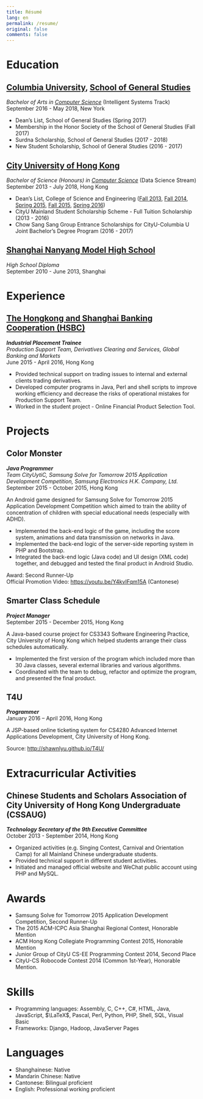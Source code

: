 ```yaml
---
title: Résumé
lang: en
permalink: /resume/
original: false
comments: false
---
```

# Education

## [Columbia University](https://www.columbia.edu), [School of General Studies](https://gs.columbia.edu)

*Bachelor of Arts in [Computer Science](https://www.cs.columbia.edu)* (Intelligent Systems Track)  
September 2016 - May 2018, New York

- Dean’s List, School of General Studies (Spring 2017)
- Membership in the Honor Society of the School of General Studies (Fall 2017)
- Surdna Scholarship, School of General Studies (2017 - 2018)
- New Student Scholarship, School of General Studies (2016 - 2017)

## [City University of Hong Kong](https://www.cityu.edu.hk)

*Bachelor of Science (Honours) in [Computer Science](https://www.cs.cityu.edu.hk/)* (Data Science Stream)  
September 2013 - July 2018, Hong Kong

- Dean’s List, College of Science and Engineering ([Fall 2013](https://www6.cityu.edu.hk/cse/cms/admin/Data/uploadfile/1/Dean%27s%20List_201402.pdf), [Fall 2014](https://www6.cityu.edu.hk/cse/cms/admin/Data/uploadfile/1/Dean%27s%20List_201503.pdf), [Spring 2015](https://www6.cityu.edu.hk/cse/cms/admin/Data/uploadfile/1/Dean%27s%20List_201508.pdf), [Fall 2015](https://www6.cityu.edu.hk/cse/cms/admin/Data/uploadfile/1/Dean%27s%20List_201603.pdf), [Spring 2016](https://www6.cityu.edu.hk/cse/cms/admin/Data/uploadfile/1/Dean%27s%20List_201608.pdf))
- CityU Mainland Student Scholarship Scheme - Full Tuition Scholarship (2013 - 2016)
- Chow Sang Sang Group Entrance Scholarships for CityU-Columbia U Joint Bachelor’s Degree Program (2016 - 2017)

## [Shanghai Nanyang Model High School](http://www.nanmo.cn)

*High School Diploma*  
September 2010 - June 2013, Shanghai

# Experience

## [The Hongkong and Shanghai Banking Cooperation (HSBC)](https://www.hsbc.com.hk)

***Industrial Placement Trainee***  
*Production Support Team, Derivatives Clearing and Services, Global Banking and Markets*  
June 2015 - April 2016, Hong Kong

- Provided technical support on trading issues to internal and external clients trading derivatives.
- Developed computer programs in Java, Perl and shell scripts to improve working efficiency and decrease the risks of operational mistakes for Production Support Team.
- Worked in the student project - Online Financial Product Selection Tool.

# Projects

## Color Monster

***Java Programmer***  
*Team CityUytiC, Samsung Solve for Tomorrow 2015 Application Development Competition, Samsung Electronics H.K. Company, Ltd.*  
September 2015 - October 2015, Hong Kong

An Android game designed for Samsung Solve for Tomorrow 2015 Application Development Competition which aimed to train the ability of concentration of children with special educational needs (especially with ADHD).

- Implemented the back-end logic of the game, including the score system, animations and data transmission on networks in Java.
- Implemented the back-end logic of the server-side reporting system in PHP and Bootstrap.
- Integrated the back-end logic (Java code) and UI design (XML code) together, and debugged and tested the final product in Android Studio.

Award: Second Runner-Up  
Official Promotion Video: https://youtu.be/Y4kvIFqm15A (Cantonese)

## Smarter Class Schedule

***Project Manager***  
September 2015 - December 2015, Hong Kong

A Java-based course project for CS3343 Software Engineering Practice, City University of Hong Kong which helped students arrange their class schedules automatically.

- Implemented the first version of the program which included more than 30 Java classes, several external libraries and various algorithms.
- Coordinated with the team to debug, refactor and optimize the program, and presented the final product.

## T4U

***Programmer***  
January 2016 – April 2016, Hong Kong

A JSP-based online ticketing system for CS4280 Advanced Internet Applications Development, City University of Hong Kong.

Source: http://shawnlyu.github.io/T4U/

# Extracurricular Activities

## Chinese Students and Scholars Association of City University of Hong Kong Undergraduate (CSSAUG)
***Technology Secretary of the 9th Executive Committee***  
October 2013 - September 2014, Hong Kong
- Organized activities (e.g. Singing Contest, Carnival and Orientation Camp) for all Mainland Chinese undergraduate students.
- Provided technical support in different student activities.
- Initiated and managed official website and WeChat public account using PHP and MySQL.

# Awards

- Samsung Solve for Tomorrow 2015 Application Development Competition, Second Runner-Up
- The 2015 ACM-ICPC Asia Shanghai Regional Contest, Honorable Mention
- ACM Hong Kong Collegiate Programming Contest 2015, Honorable Mention
- Junior Group of CityU CS-EE Programming Contest 2014, Second Place
- CityU-CS Robocode Contest 2014 (Common 1st-Year), Honorable Mention.

# Skills

- Programming languages: Assembly, C, C++, C#, HTML, Java, JavaScript, $\LaTeX$, Pascal, Perl, Python, PHP, Shell, SQL, Visual Basic
- Frameworks: Django, Hadoop, JavaServer Pages

# Languages

- Shanghainese: Native
- Mandarin Chinese: Native
- Cantonese: Bilingual proficient
- English: Professional working proficient
